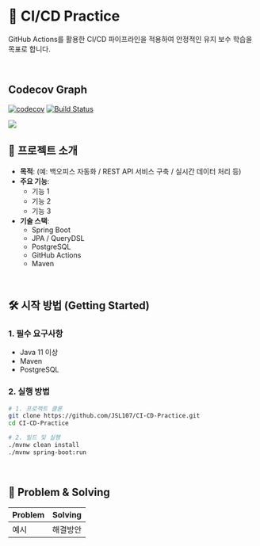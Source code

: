 # 🚀 CI/CD Practice

GitHub Actions를 활용한 CI/CD 파이프라인을 적용하여 안정적인 유지 보수 학습을 목표로 합니다.

<br>

## Codecov Graph

[![codecov](https://codecov.io/gh/JSL107/CI-CD-Practice/branch/main/graph/badge.svg?token=2W6QF18C12)](https://codecov.io/gh/JSL107/CI-CD-Practice)
[![Build Status](https://github.com/JSL107/CI-CD-Practice/actions/workflows/ci.yml/badge.svg)](https://github.com/JSL107/CI-CD-Practice/actions)

<img src="https://codecov.io/gh/JSL107/CI-CD-Practice/graphs/sunburst.svg?token=2W6QF18C12"/>

<br>

## 📝 프로젝트 소개

- **목적**: (예: 백오피스 자동화 / REST API 서비스 구축 / 실시간 데이터 처리 등)
- **주요 기능**:
  - 기능 1
  - 기능 2
  - 기능 3
- **기술 스택**:
  - Spring Boot
  - JPA / QueryDSL
  - PostgreSQL
  - GitHub Actions
  - Maven

<br>

## 🛠 시작 방법 (Getting Started)

### 1. 필수 요구사항

- Java 11 이상
- Maven
- PostgreSQL

### 2. 실행 방법

```bash
# 1. 프로젝트 클론
git clone https://github.com/JSL107/CI-CD-Practice.git
cd CI-CD-Practice

# 2. 빌드 및 실행
./mvnw clean install
./mvnw spring-boot:run
```

<br>

## 🔧 Problem & Solving

| Problem | Solving  |
| ------- | -------- |
| 예시    | 해결방안 |

